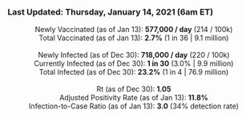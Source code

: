 ### Last Updated: Thursday, January 14, 2021 (6am ET)
<p align="center">
Newly Vaccinated (as of Jan 13): <b>577,000 / day</b>
(214 / 100k)<br>
Total Vaccinated (as of Jan 13): <b>2.7%</b>
(1 in 36 | 9.1 million)<br>
<br>
Newly Infected (as of Dec 30): <b>718,000 / day</b> 
(220 / 100k)<br>
Currently Infected (as of Dec 30): <b>1 in 30</b>
(3.0% | 9.9 million)<br>
Total Infected (as of Dec 30): <b>23.2%</b>
(1 in 4 | 76.9 million)<br>
<br>
Rt (as of Dec 30): <b>1.05</b><br>
Adjusted Positivity Rate (as of Jan 13): <b>11.8%</b><br>
Infection-to-Case Ratio (as of Jan 13): <b>3.0</b> (34% detection rate)</p>